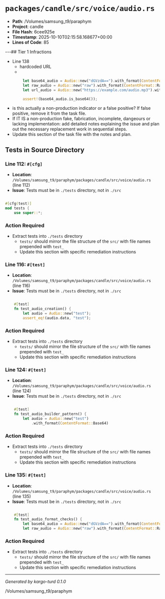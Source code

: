 # `packages/candle/src/voice/audio.rs`

- **Path**: /Volumes/samsung_t9/paraphym
- **Project**: candle
- **File Hash**: 6cee925e  
- **Timestamp**: 2025-10-10T02:15:58.168677+00:00  
- **Lines of Code**: 85

---## Tier 1 Infractions 


- Line 138
  - hardcoded URL
  - 

```rust
        let base64_audio = Audio::new("dGVzdA==").with_format(ContentFormat::Base64);
        let raw_audio = Audio::new("raw").with_format(ContentFormat::Raw);
        let url_audio = Audio::new("https://example.com/audio.mp3").with_format(ContentFormat::Url);

        assert!(base64_audio.is_base64());
```

- is this actually a non-production indicator or a false positive? If false positive, remove it from the task file.
- If IT IS a non-production fake, fabrication, incomplete, dangeours or lacking implementation: add detailed notes explaining the issue and plan out the necessary replacement work in sequential steps. 
- Update this section of the task file with the notes and plan.

## Tests in Source Directory


### Line 112: `#[cfg]`

- **Location**: `/Volumes/samsung_t9/paraphym/packages/candle/src/voice/audio.rs` (line 112)
- **Issue**: Tests must be in `./tests` directory, not in `./src`

```rust

#[cfg(test)]
mod tests {
    use super::*;

```

### Action Required

- Extract tests into `./tests` directory
  - `tests/` should mirror the file structure of the `src/` with file names prepended with `test_`
  - Update this section with specific remediation instructions
  


### Line 116: `#[test]`

- **Location**: `/Volumes/samsung_t9/paraphym/packages/candle/src/voice/audio.rs` (line 116)
- **Issue**: Tests must be in `./tests` directory, not in `./src`

```rust

    #[test]
    fn test_audio_creation() {
        let audio = Audio::new("test");
        assert_eq!(audio.data, "test");
```

### Action Required

- Extract tests into `./tests` directory
  - `tests/` should mirror the file structure of the `src/` with file names prepended with `test_`
  - Update this section with specific remediation instructions
  


### Line 124: `#[test]`

- **Location**: `/Volumes/samsung_t9/paraphym/packages/candle/src/voice/audio.rs` (line 124)
- **Issue**: Tests must be in `./tests` directory, not in `./src`

```rust

    #[test]
    fn test_audio_builder_pattern() {
        let audio = Audio::new("test")
            .with_format(ContentFormat::Base64)
```

### Action Required

- Extract tests into `./tests` directory
  - `tests/` should mirror the file structure of the `src/` with file names prepended with `test_`
  - Update this section with specific remediation instructions
  


### Line 135: `#[test]`

- **Location**: `/Volumes/samsung_t9/paraphym/packages/candle/src/voice/audio.rs` (line 135)
- **Issue**: Tests must be in `./tests` directory, not in `./src`

```rust

    #[test]
    fn test_audio_format_checks() {
        let base64_audio = Audio::new("dGVzdA==").with_format(ContentFormat::Base64);
        let raw_audio = Audio::new("raw").with_format(ContentFormat::Raw);
```

### Action Required

- Extract tests into `./tests` directory
  - `tests/` should mirror the file structure of the `src/` with file names prepended with `test_`
  - Update this section with specific remediation instructions
  

---

*Generated by kargo-turd 0.1.0*

/Volumes/samsung_t9/paraphym